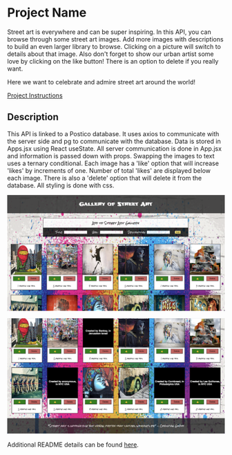 # Project Name
Street art is everywhere and can be super inspiring. In this API, you can browse through some street art images.  Add more images with descriptions to build an even larger library to browse.  Clicking on a picture will switch to details about that image.  Also don't forget to show our urban artist some love by clicking on the like button! There is an option to delete if you really want.  

Here we want to celebrate and admire street art around the world! 

[Project Instructions](./INSTRUCTIONS.md)

## Description
This API is linked to a Postico database. It uses axios to communicate with the server side and pg to communicate with the database. Data is stored in Apps.jsx using React useState.  All server communication is done in App.jsx and information is passed down with props. Swapping the images to text uses a ternary conditional. Each image has a 'like' option that will increase 'likes' by increments of one.  Number of total 'likes' are displayed below each image. There is also a 'delete' option that will delete it from the database.  All styling is done with css.

![](./public/images/API-image-top.png)

![](./public/images/API-image-bottom.png)

Additional README details can be found [here](https://github.com/PrimeAcademy/readme-template/blob/master/README.md).
